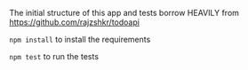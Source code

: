 The initial structure of this app and tests borrow HEAVILY from https://github.com/rajzshkr/todoapi


`npm install` to install the requirements

`npm test` to run the tests
